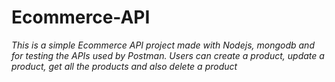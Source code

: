 # Ecommerce-API
<em>This is a simple Ecommerce API project made with Nodejs, mongodb and for testing the APIs used by Postman.
Users can create a product, update a product, get all the products and also delete a product</em>


